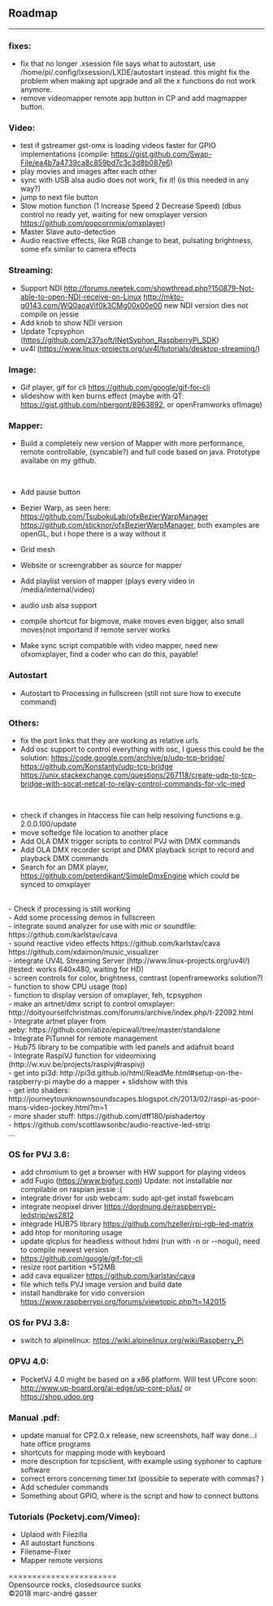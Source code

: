 ## Roadmap
**********
### fixes:  <br />
- fix that no longer .xsession file says what to autostart, use /home/pi/.config/lxsession/LXDE/autostart instead.
this might fix the problem when making apt upgrade and all the x functions do not work anymore.<br />
- remove videomapper remote app button in CP and add magmapper button.<br />

### Video: <br />
- test if gstreamer gst-omx is loading videos faster for GPIO implementations (compile: https://gist.github.com/Swap-File/ea4b7a4739ca8c859bd7c3c3d8b087e6) <br />
- play movies and images after each other <br />
- sync with USB alsa audio does not work, fix it! (is this needed in any way?)<br />
- jump to next file button <br />
- Slow motion function (1 Increase Speed 2 Decrease Speed) (dbus control no ready yet, waiting for new omxplayer version https://github.com/popcornmix/omxplayer)<br />
- Master Slave auto-detection<br />
- Audio reactive effects, like RGB change to beat, pulsating brightness, some efx similar to camera effects<br />

### Streaming: <br />
- Support NDI http://forums.newtek.com/showthread.php?150879-Not-able-to-open-NDI-receive-on-Linux http://mkto-q0143.com/WQ0aoaVif0k3CMg00x00e00 new NDI version dies not compile on jessie <br />
- Add knob to show NDI version <br />
- Update Tcpsyphon (https://github.com/z37soft/INetSyphon_RaspberryPi_SDK)
- uv4l (https://www.linux-projects.org/uv4l/tutorials/desktop-streaming/)

### Image: <br />
- Gif player, gif for cli https://github.com/google/gif-for-cli <br />
- slideshow with ken burns effect (maybe with QT: https://gist.github.com/nbergont/8963892, or openFramworks ofImage)<br />

### Mapper: <br />
- Build a completely new version of Mapper with more performance, remote controllable, (syncable?) and full code based on java. Prototype availabe on my github. <br />

<br />

- Add pause button<br />

- Bezier Warp, as seen here: https://github.com/TsubokuLab/ofxBezierWarpManager https://github.com/sticknor/ofxBezierWarpManager, both examples are openGL, but i hope there is a way without it<br />
- Grid mesh <br />
- Website or screengrabber as source for mapper  <br />
- Add playlist version of mapper (plays every video in /media/internal/video) <br />
- audio usb alsa support<br />
- compile shortcut for bigmove, make moves even bigger, also small moves(not importand if remote server works <br />
- Make sync script compatible with video mapper, need new ofxomxplayer, find a coder who can do this, payable! <br />

### Autostart
- Autostart to Processing in fullscreen (still not sure how to execute command) <br />

### Others:<br />
 
- fix the port links that they are working as relative urls  <br />
- Add osc support to control everything with osc, I guess this could be the solution: https://code.google.com/archive/p/udp-tcp-bridge/ https://github.com/Konstanty/udp-tcp-bridge https://unix.stackexchange.com/questions/267118/create-udp-to-tcp-bridge-with-socat-netcat-to-relay-control-commands-for-vlc-med<br />
<br />

- check if changes in htaccess file can help resolving functions e.g. 2.0.0.100/update <br />
- move softedge file location to another place<br />
- Add OLA DMX trigger scripts to control PVJ with DMX commands<br />
- Add OLA DMX recorder script and DMX playback script to record and playback DMX commands <br />
- Search for an DMX player, https://github.com/peterdikant/SimpleDmxEngine which could be synced to omxplayer <br />
<br />
- Check if processing is still working <br />
- Add some processing demos in fullscreen <br />
- integrate sound analyzer for use with mic or soundfile: https://github.com/karlstav/cava<br />
- sound reactive video effects https://github.com/karlstav/cava https://github.com/xdaimon/music_visualizer<br />
- integrate UV4L Streaming Server (http://www.linux-projects.org/uv4l/) (tested: works 640x480, waiting for HD)<br />
- screen controls for color, brightness, contrast (openframeworks solution?) <br />
- function to show CPU usage (top)<br />
- function to display version of omxplayer, feh, tcpsyphon<br />
- make an artnet/dmx script to control omxplayer: http://doityourselfchristmas.com/forums/archive/index.php/t-22092.html <br />
- Integrate artnet player from aeby: https://github.com/atizo/epicwall/tree/master/standalone<br />
- Integrate PiTunnel for remote management <br />
- Hub75 library to be compatible with led panels and adafruit board <br />
- Integrate RaspiVJ function for videomixing (http://w.xuv.be/projects/raspivj#raspivj) <br />
- get into pi3d: http://pi3d.github.io/html/ReadMe.html#setup-on-the-raspberry-pi maybe do a mapper + slidshow with this<br />
- get into shaders: http://journeytounknownsoundscapes.blogspot.ch/2013/02/raspi-as-poor-mans-video-jockey.html?m=1<br />
- more shader stuff: https://github.com/dff180/pishadertoy<br />
- https://github.com/scottlawsonbc/audio-reactive-led-strip<br />
...

### OS for PVJ 3.6: <br />
- add chromium to get a browser with HW support for playing videos  <br />
- add Fugio (https://www.bigfug.com) Update: not installable nor compilable on raspian jessie :( <br />
- integrate driver for usb webcam: sudo apt-get install fswebcam<br />
- integrate neopixel driver https://dordnung.de/raspberrypi-ledstrip/ws2812<br />
- integrade HUB75 library https://github.com/hzeller/rpi-rgb-led-matrix <br />
- add htop for monitoring usage <br />
- update qlcplus for headless without hdmi (run with -n or --nogui), need to compile newest version <br />
- https://github.com/google/gif-for-cli  <br />
- resize root partition +512MB <br />
- add cava equalizer https://github.com/karlstav/cava<br />
- file which tells PVJ image version and build date <br />
- install handbrake for vido conversion https://www.raspberrypi.org/forums/viewtopic.php?t=142015 <br />


### OS for PVJ 3.8: <br />
- switch to alpinelinux: https://wiki.alpinelinux.org/wiki/Raspberry_Pi<br />

### OPVJ 4.0: <br />
- PocketVJ 4.0 might be based on a x86 platform. Will test UPcore soon: http://www.up-board.org/ai-edge/up-core-plus/ or https://shop.udoo.org

### Manual .pdf: <br />

- update manual for CP2.0.x release, new screenshots, half way done...i hate office programs <br />
- shortcuts for mapping mode with keyboard <br />
- more description for tcpsclient, with example using syphoner to capture software <br />
- correct errors concerning timer.txt (possible to seperate with commas? ) <br />
- Add scheduler commands <br />
- Something about GPIO, where is the script and how to connect buttons <br />

### Tutorials (Pocketvj.com/Vimeo): <br />

- Uplaod with Filezilla<br />
- All autostart functions <br />
- Filename-Fixer<br />
- Mapper remote versions<br />

=======================<br />
Opensource rocks, closedsource sucks<br />
©2018 marc-andré gasser

